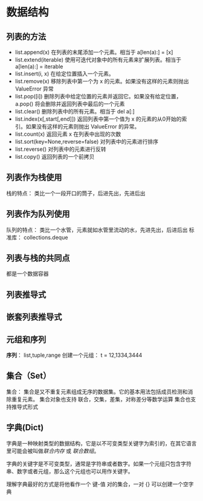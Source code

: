 # 数据结构

## 列表的方法
- list.append(x) 在列表的末尾添加一个元素。相当于 a[len(a):] = [x]
- list.extend(iterable) 使用可迭代对象中的所有元素来扩展列表。相当于 a[len(a):] = iterable
- list.insert(i, x) 在给定位置插入一个元素。
- list.remove(x) 移除列表中第一个为 x 的元素。如果没有这样的元素则抛出 ValueError 异常
- list.pop([i]) 删除列表中给定位置的元素并返回它。如果没有给定位置，a.pop() 将会删除并返回列表中最后的一个元素
- list.clear() 删除列表中的所有元素。相当于 del a[:]
- list.index(x[,start[,end]]) 返回列表中第一个值为 x 的元素的从0开始的索引。如果没有这样的元素则抛出 ValueError 的异常。
- list.count(x) 返回元素 x 在列表中出现的次数
- list.sort(key=None,reverse=false) 对列表中的元素进行排序
- list.reverse() 对列表中的元素进行反转
- list.copy() 返回列表的一个前拷贝


## 列表作为栈使用

栈的特点： 类比一个一段开口的筒子，后进先出，先进后出

## 列表作为队列使用

队列的特点： 类比一个水管，元素就如水管里流动的水，先进先出，后进后出
标准库： collections.deque

## 列表与栈的共同点

都是一个数据容器

## 列表推导式

## 嵌套列表推导式

## 元组和序列

**序列**： list,tuple,range
创建一个元组： t = 12,1334,3444

## 集合（Set）

集合： 集合是又不重复元素组成无序的数据集。它的基本用法包括成员检测和消除重复元素。
集合对象也支持 联合，交集，差集，对称差分等数学运算
集合也支持推导式形式

## 字典(Dict)

字典是一种映射类型的数据结构，它是以不可变类型关键字为索引的，在其它语言里可能会被叫做*联合内存* 或 *联合数组*。

字典的关键字是不可变类型，通常是字符串或者数字。如果一个元组只包含字符串、数字或者元组，那么这个元组也可以用作关键字。

理解字典最好的方式是将他看作一个 键-值 对的集合，一对 {} 可以创建一个空字典



